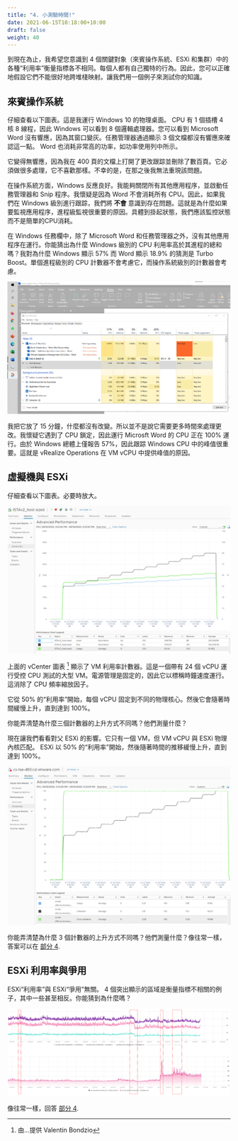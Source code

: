 ```yaml
---
title: "4. 小測驗時間!"
date: 2021-06-15T10:18:00+10:00
draft: false
weight: 40
---
```


到現在為止，我希望您意識到 4 個關鍵對象（來賓操作系統、ESXi 和集群）中的各種“利用率”衡量指標各不相同。每個人都有自己獨特的行為。因此，您可以正確地假設它們不能很好地跨堆棧映射。讓我們用一個例子來測試你的知識。

## 來賓操作系統

仔細查看以下圖表。這是我運行 Windows 10 的物理桌面。 CPU 有 1 個插槽 4 核 8 線程，因此 Windows 可以看到 8 個邏輯處理器。您可以看到 Microsoft Word 沒有響應，因為其窗口變灰。任務管理器通過顯示 3 個文檔都沒有響應來確認這一點。 Word 也消耗非常高的功率，如功率使用列中所示。

它變得無響應，因為我在 400 頁的文檔上打開了更改跟踪並刪除了數百頁。它必須做很多處理，它不喜歡那樣。不幸的是，在那之後我無法重現該問題。

在操作系統方面，Windows 反應良好。我能夠關閉所有其他應用程序，並啟動任務管理器和 Snip 程序。我懷疑是因為 Word 不會消耗所有 CPU。因此，如果我們在 Windows 級別進行跟踪，我們將 **不會** 意識到存在問題。這就是為什麼如果要監視應用程序，進程級監視很重要的原因。具體到掛起狀態，我們應該監控狀態而不是簡單的CPU消耗。

在 Windows 任務欄中，除了 Microsoft Word 和任務管理器之外，沒有其他應用程序在運行。你能猜出為什麼 Windows 級別的 CPU 利用率高於其進程的總和嗎？我對為什麼 Windows 顯示 57% 而 Word 顯示 18.9% 的猜測是 Turbo Boost。單個進程級別的 CPU 計數器不會考慮它，而操作系統級別的計數器會考慮。

![Windows 任務管理器](2.2.4-fig-1.png)

我把它放了 15 分鐘，什麼都沒有改變。所以並不是說它需要更多時間來處理更改。我懷疑它遇到了 CPU 鎖定，因此運行 Microsft Word 的 CPU 正在 100% 運行。由於 Windows 總體上僅報告 57%，因此跟踪 Windows CPU 中的峰值很重要。這就是 vRealize Operations 在 VM vCPU 中提供峰值的原因。

## 虛擬機與 ESXi

仔細查看以下圖表。必要時放大。

![VM 利用率計數器](2.2.4-fig-2.png)

上面的 vCenter 圖表 [^1] 顯示了 VM 利用率計數器。這是一個帶有 24 個 vCPU 運行受控 CPU 測試的大型 VM。電源管理是固定的，因此它以標稱時鐘速度運行。這消除了 CPU 頻率縮放因子。

它從 50% 的“利用率”開始，每個 vCPU 固定到不同的物理核心。然後它會隨著時間緩慢上升，直到達到 100%。

你能弄清楚為什麼三個計數器的上升方式不同嗎？他們測量什麼？

現在讓我們看看對父 ESXi 的影響。它只有一個 VM，但 VM vCPU 與 ESXi 物理內核匹配。 ESXi 以 50% 的“利用率”開始，然後隨著時間的推移緩慢上升，直到達到 100%。

![使用率飆升](2.2.4-fig-3.png)

你能弄清楚為什麼 3 個計數器的上升方式不同嗎？他們測量什麼？像往常一樣，答案可以在 [部分 4](/zh-tw/miscellaneous/chapter-1-quiz-answers/).

## ESXi 利用率與爭用

ESXi“利用率”與 ESXi“爭用”無關。 4 個突出顯示的區域是衡量指標不相關的例子，其中一些甚至相反。你能猜到為什麼嗎？

![爭用與使用](2.2.4-fig-4.png)

像往常一樣，回答 [部分 4](/zh-tw/miscellaneous/chapter-1-quiz-answers/).

[^1]: 由...提供 Valentin Bondzio